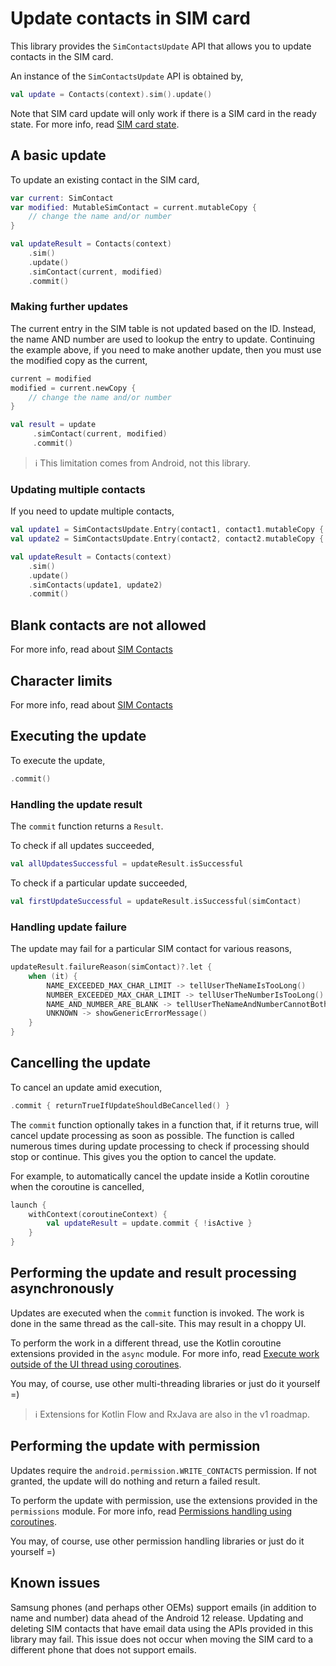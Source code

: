 # Update contacts in SIM card

This library provides the `SimContactsUpdate` API that allows you to update contacts in the SIM card.

An instance of the `SimContactsUpdate` API is obtained by,

```kotlin
val update = Contacts(context).sim().update()
```

Note that SIM card update will only work if there is a SIM card in the ready state. For more info,
read [SIM card state](./../sim/about-sim-contacts.md#sim-card-state).

## A basic update

To update an existing contact in the SIM card,

```kotlin
var current: SimContact
var modified: MutableSimContact = current.mutableCopy {
    // change the name and/or number
}

val updateResult = Contacts(context)
    .sim()
    .update()
    .simContact(current, modified)
    .commit()
```

### Making further updates

The current entry in the SIM table is not updated based on the ID. Instead, the name AND number are 
used to lookup the entry to update. Continuing the example above, if you need to make another 
update, then you must use the modified copy as the current,

```kotlin
current = modified
modified = current.newCopy {
    // change the name and/or number
}

val result = update
     .simContact(current, modified)
     .commit()
```

> ℹ️ This limitation comes from Android, not this library.

### Updating multiple contacts

If you need to update multiple contacts,

```kotlin
val update1 = SimContactsUpdate.Entry(contact1, contact1.mutableCopy { ... })
val update2 = SimContactsUpdate.Entry(contact2, contact2.mutableCopy { ... })

val updateResult = Contacts(context)
    .sim()
    .update()
    .simContacts(update1, update2)
    .commit()
```

## Blank contacts are not allowed

For more info, read about [SIM Contacts](./../sim/about-sim-contacts.md#blanks-are-not-allowed)

## Character limits

For more info, read about [SIM Contacts](./../sim/about-sim-contacts.md#character-limits)

## Executing the update

To execute the update,

```kotlin
.commit()
```

### Handling the update result

The `commit` function returns a `Result`.

To check if all updates succeeded,

```kotlin
val allUpdatesSuccessful = updateResult.isSuccessful
```

To check if a particular update succeeded,

```kotlin
val firstUpdateSuccessful = updateResult.isSuccessful(simContact)
```

### Handling update failure

The update may fail for a particular SIM contact for various reasons,

```kotlin
updateResult.failureReason(simContact)?.let {
    when (it) {
        NAME_EXCEEDED_MAX_CHAR_LIMIT -> tellUserTheNameIsTooLong()
        NUMBER_EXCEEDED_MAX_CHAR_LIMIT -> tellUserTheNumberIsTooLong()
        NAME_AND_NUMBER_ARE_BLANK -> tellUserTheNameAndNumberCannotBothBeBlank()
        UNKNOWN -> showGenericErrorMessage()
    }
}
```

## Cancelling the update

To cancel an update amid execution,

```kotlin
.commit { returnTrueIfUpdateShouldBeCancelled() }
```

The `commit` function optionally takes in a function that, if it returns true, will cancel update
processing as soon as possible. The function is called numerous times during update processing to
check if processing should stop or continue. This gives you the option to cancel the update.

For example, to automatically cancel the update inside a Kotlin coroutine when the coroutine is cancelled,

```kotlin
launch {
    withContext(coroutineContext) {
        val updateResult = update.commit { !isActive }
    }
}
```

## Performing the update and result processing asynchronously

Updates are executed when the `commit` function is invoked. The work is done in the same thread as
the call-site. This may result in a choppy UI.

To perform the work in a different thread, use the Kotlin coroutine extensions provided in
the `async` module. For more info,
read [Execute work outside of the UI thread using coroutines](./../async/async-execution-coroutines.md).

You may, of course, use other multi-threading libraries or just do it yourself =)

> ℹ️ Extensions for Kotlin Flow and RxJava are also in the v1 roadmap.

## Performing the update with permission

Updates require the `android.permission.WRITE_CONTACTS` permission. If not granted, the update will
do nothing and return a failed result.

To perform the update with permission, use the extensions provided in the `permissions` module.
For more info, read [Permissions handling using coroutines](./../permissions/permissions-handling-coroutines.md).

You may, of course, use other permission handling libraries or just do it yourself =)

## Known issues

Samsung phones (and perhaps other OEMs) support emails (in addition to name and number) data ahead
of the Android 12 release. Updating and deleting SIM contacts that have email data using the APIs
provided in this library may fail. This issue does not occur when moving the SIM card to a different
phone that does not support emails. 